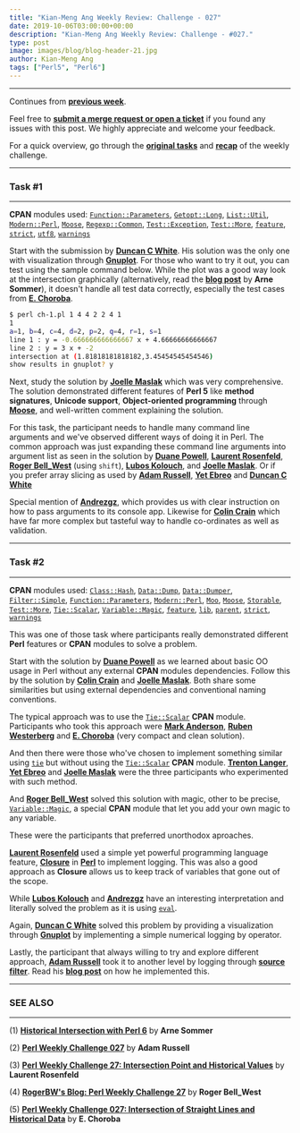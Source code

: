 ```yaml
---
title: "Kian-Meng Ang Weekly Review: Challenge - 027"
date: 2019-10-06T03:00:00+00:00
description: "Kian-Meng Ang Weekly Review: Challenge - #027."
type: post
image: images/blog/blog-header-21.jpg
author: Kian-Meng Ang
tags: ["Perl5", "Perl6"]
---
```

***
Continues from [**previous week**](/blog/review-challenge-026/).

Feel free to [**submit a merge request or open a ticket**](https://github.com/manwar/perlweeklychallenge) if you found any issues with this post. We highly appreciate and welcome your feedback.

For a quick overview, go through the [**original tasks**](/blog/perl-weekly-challenge-027/) and [**recap**](/blog/recap-challenge-027/) of the weekly challenge.

***
### Task #1
***

**CPAN** modules used: [`Function::Parameters`](https://metacpan.org/pod/Function::Parameters), [`Getopt::Long`](https://metacpan.org/pod/Getopt::Long), [`List::Util`](https://metacpan.org/pod/List::Util), [`Modern::Perl`](https://metacpan.org/pod/Modern::Perl), [`Moose`](https://metacpan.org/pod/Moose), [`Regexp::Common`](https://metacpan.org/pod/Regexp::Common), [`Test::Exception`](https://metacpan.org/pod/Test::Exception), [`Test::More`](https://metacpan.org/pod/Test::More), [`feature`](https://metacpan.org/pod/feature), [`strict`](https://metacpan.org/pod/strict), [`utf8`](https://metacpan.org/pod/utf8), [`warnings`](https://metacpan.org/pod/warnings)

Start with the submission by [**Duncan C White**](https://github.com/manwar/perlweeklychallenge-club/blob/master/challenge-027/duncan-c-white/perl5/ch-1.pl). His solution was the only one with visualization through [**Gnuplot**](http://gnuplot.info/). For those who want to try it out, you can test using the sample command below. While the plot was a good way look at the intersection graphically (alternatively, read the [**blog post**](https://perl6.eu/historical-intersection.html) by **Arne Sommer**), it doesn't handle all test data correctly, especially the test cases from [**E. Choroba**](https://github.com/manwar/perlweeklychallenge-club/blob/master/challenge-027/e-choroba/perl5/ch-1.pl).

```bash
$ perl ch-1.pl 1 4 4 2 2 4 1
1
a=1, b=4, c=4, d=2, p=2, q=4, r=1, s=1
line 1 : y = -0.666666666666667 x + 4.66666666666667
line 2 : y = 3 x + -2
intersection at (1.81818181818182,3.45454545454546)
show results in gnuplot? y
```

Next, study the solution by [**Joelle Maslak**](https://github.com/manwar/perlweeklychallenge-club/blob/master/challenge-027/joelle-maslak/perl5/ch-1.pl) which was very comprehensive. The solution demonstrated different features of **Perl 5** like **method signatures**, **Unicode support**, **Object-oriented programming** through [**Moose**](https://metacpan.org/pod/Moose), and well-written comment explaining the solution.

For this task, the participant needs to handle many command line arguments and we've observed different ways of doing it in Perl. The common approach was just expanding these command line arguments into argument list as seen in the solution by [**Duane Powell**](https://github.com/manwar/perlweeklychallenge-club/blob/master/challenge-027/duane-powell/perl5/ch-1.pl), [**Laurent Rosenfeld**](https://github.com/manwar/perlweeklychallenge-club/blob/master/challenge-027/laurent-rosenfeld/perl5/ch-1.pl), [**Roger Bell_West**](https://github.com/manwar/perlweeklychallenge-club/blob/master/challenge-027/roger-bell-west/perl5/ch-1.pl) (using `shift`), [**Lubos Kolouch**](https://github.com/manwar/perlweeklychallenge-club/blob/master/challenge-027/lubos-kolouch/perl5/ch-1.pl), and [**Joelle Maslak**](https://github.com/manwar/perlweeklychallenge-club/blob/master/challenge-027/joelle-maslak/perl5/ch-1.pl). Or if you prefer array slicing as used by [**Adam Russell**](https://github.com/manwar/perlweeklychallenge-club/blob/master/challenge-027/adam-russell/perl5/ch-1.pl), [**Yet Ebreo**](https://github.com/manwar/perlweeklychallenge-club/blob/master/challenge-027/yet-ebreo/perl5/ch-1.pl) and [**Duncan C White**](https://github.com/manwar/perlweeklychallenge-club/blob/master/challenge-027/duncan-c-white/perl5/ch-1.pl)

Special mention of [**Andrezgz**](https://github.com/manwar/perlweeklychallenge-club/blob/master/challenge-027/andrezgz/perl5/ch-1.pl), which provides us with clear instruction on how to pass arguments to its console app. Likewise for [**Colin Crain**](https://github.com/manwar/perlweeklychallenge-club/blob/master/challenge-027/colin-crain/perl5/ch-1.pl) which have far more complex but tasteful way to handle co-ordinates as well as validation.

***
### Task #2
***

**CPAN** modules used: [`Class::Hash`](https://metacpan.org/pod/Class::Hash), [`Data::Dump`](https://metacpan.org/pod/Data::Dump), [`Data::Dumper`](https://metacpan.org/pod/Data::Dumper), [`Filter::Simple`](https://metacpan.org/pod/Filter::Simple), [`Function::Parameters`](https://metacpan.org/pod/Function::Parameters), [`Modern::Perl`](https://metacpan.org/pod/Modern::Perl), [`Moo`](https://metacpan.org/pod/Moo), [`Moose`](https://metacpan.org/pod/Moose), [`Storable`](https://metacpan.org/pod/Storable), [`Test::More`](https://metacpan.org/pod/Test::More), [`Tie::Scalar`](https://metacpan.org/pod/Tie::Scalar), [`Variable::Magic`](https://metacpan.org/pod/Variable::Magic), [`feature`](https://metacpan.org/pod/feature), [`lib`](https://metacpan.org/pod/lib), [`parent`](https://metacpan.org/pod/parent), [`strict`](https://metacpan.org/pod/strict), [`warnings`](https://metacpan.org/pod/warnings)

This was one of those task where participants really demonstrated different **Perl** features or **CPAN** modules to solve a problem.

Start with the solution by [**Duane Powell**](https://github.com/manwar/perlweeklychallenge-club/blob/master/challenge-027/duane-powell/perl5/ch-2.pl) as we learned about basic OO usage in Perl without any external **CPAN** modules dependencies. Follow this by the solution by [**Colin Crain**](https://github.com/manwar/perlweeklychallenge-club/blob/master/challenge-027/colin-crain/perl5/ch-2.pl) and [**Joelle Maslak**](https://github.com/manwar/perlweeklychallenge-club/blob/master/challenge-027/joelle-maslak/perl5/ch-2.pl). Both share some similarities but using external dependencies and conventional naming conventions.

The typical approach was to use the [`Tie::Scalar`](https://metacpan.org/pod/Tie::Scalar') **CPAN** module. Participants who took this approach were [**Mark Anderson**](https://github.com/manwar/perlweeklychallenge-club/blob/master/challenge-027/mark-anderson/perl5/ch-2.pl), [**Ruben Westerberg**](https://github.com/manwar/perlweeklychallenge-club/blob/master/challenge-027/ruben-westerberg/perl5/ch-2.pl) and [**E. Choroba**](https://github.com/manwar/perlweeklychallenge-club/blob/master/challenge-027/e-choroba/perl5/ch-2.pl) (very compact and clean solution).

And then there were those who've chosen to implement something similar using [`tie`](https://perldoc.perl.org/functions/tie.html) but without using the [`Tie::Scalar`](https://metacpan.org/pod/Tie::Scalar) **CPAN** module. [**Trenton Langer**](https://github.com/manwar/perlweeklychallenge-club/blob/master/challenge-027/trenton-langer/perl5/ch-2.pl), [**Yet Ebreo**](https://github.com/manwar/perlweeklychallenge-club/blob/master/challenge-027/yet-ebreo/perl5/ch-2.pl) and [**Joelle Maslak**](https://github.com/manwar/perlweeklychallenge-club/blob/master/challenge-027/joelle-maslak/perl5/ch-2.pl) were the three participants who experimented with such method.

And [**Roger Bell_West**](https://github.com/manwar/perlweeklychallenge-club/blob/master/challenge-027/roger-bell-west/perl5/ch-2.pl) solved this solution with magic, other to be precise, [`Variable::Magic`](https://metacpan.org/pod/Variable::Magic), a special **CPAN** module that let you add your own magic to any variable.

These were the participants that preferred unorthodox aproaches.

[**Laurent Rosenfeld**](https://github.com/manwar/perlweeklychallenge-club/blob/master/challenge-027/laurent-rosenfeld/perl5/ch-2.pl) used a simple yet powerful programming language feature, [**Closure**](https://en.wikipedia.org/wiki/Closure_(computer_programming)) in [**Perl**](https://perldoc.perl.org/perlfaq7.html#What's-a-closure%3f) to implement logging. This was also a good approach as **Closure** allows us to keep track of variables that gone out of the scope.

While [**Lubos Kolouch**](https://github.com/manwar/perlweeklychallenge-club/blob/master/challenge-027/lubos-kolouch/perl5/ch-2.pl) and [**Andrezgz**](https://github.com/manwar/perlweeklychallenge-club/blob/master/challenge-027/andrezgz/perl5/ch-2.pl) have an interesting interpretation and literally solved the problem as it is using [`eval`](https://perldoc.perl.org/functions/eval.html).

Again, [**Duncan C White**](https://github.com/manwar/perlweeklychallenge-club/blob/master/challenge-027/duncan-c-white/perl5/ch-2.pl) solved this problem by providing a visualization through [**Gnuplot**](http://gnuplot.info/) by implementing a simple numerical logging by operator.

Lastly, the participant that always willing to try and explore different approach, [**Adam Russell**](https://github.com/manwar/perlweeklychallenge-club/blob/master/challenge-027/adam-russell/perl5/ch-2.pl) took it to another level by logging through [**source filter**](https://perldoc.perl.org/perlfilter.html). Read his [**blog post**](https://adamcrussell.livejournal.com/9508.html) on how he implemented this.

***
### SEE ALSO
***

(1) [**Historical Intersection with Perl 6**](https://perl6.eu/historical-intersection.html) by **Arne Sommer**

(2) [**Perl Weekly Challenge 027**](https://adamcrussell.livejournal.com/9508.html) by **Adam Russell**

(3) [**Perl Weekly Challenge 27: Intersection Point and Historical Values**](http://blogs.perl.org/users/laurent_r/2019/09/perl-weekly-challenge-27-intersection-point-and-historical-values.html) by **Laurent Rosenfeld**

(4) [**RogerBW's Blog: Perl Weekly Challenge 27**](https://blog.firedrake.org/archive/2019/09/Perl_Weekly_Challenge_27.html) by **Roger Bell_West**

(5) [**Perl Weekly Challenge 027: Intersection of Straight Lines and Historical Data**](http://blogs.perl.org/users/e_choroba/2019/09/perl-weekly-challenge-027-intersection-of-straight-lines-and-historical-data.html) by **E. Choroba**
